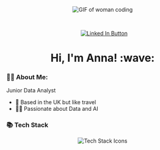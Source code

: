 <div align="center">
  <img src="https://media1.giphy.com/media/v1.Y2lkPTc5MGI3NjExdHQ5MHdnYTFkeXpyd3BqaHlqbTdzdzJkNnFwOXl2Mjlma3J3ZHIweCZlcD12MV9pbnRlcm5hbF9naWZfYnlfaWQmY3Q9Zw/dBRBl2YAe3api7yZqS/giphy.gif" alt="GIF of woman coding">
  <br>
  
  &nbsp;
  
  &nbsp;
  <a href="https://www.linkedin.com/in/anna-araszewska/"><img src="https://img.shields.io/badge/LinkedIn-blue?logo=linkedin&logoColor=white&style=for-the-badge" alt="Linked In Button"/></a>
  <br>
  
  <h1>Hi, I'm Anna! :wave:</h1>
</div>

### 👩‍💻 About Me:
Junior Data Analyst
- 🏡 Based in the UK but like travel
- 🧑‍🦽 Passionate about Data and AI


### 📚 Tech Stack
<div align="center">
  <img src="https://skillicons.dev/icons?i=python,aws,azure,git,sql" alt="Tech Stack Icons">
